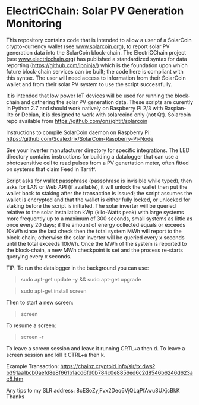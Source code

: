 # ElectriCChain: Solar PV Generation Monitoring

This repository contains code that is intended to allow a user of a SolarCoin crypto-currency wallet (see www.solarcoin.org), to report solar PV generation data into the SolarCoin block-chain.  The ElectriCChain project (see www.electricchain.org) has published a standardized syntax for data reporting (https://github.com/lpninja/) which is the foundation upon which future block-chain services can be built; the code here is compliant with this syntax.  The user will need access to information from their SolarCoin wallet and from their solar PV system to use the script successfully.

It is intended that low power IoT devices will be used for running the block-chain and gathering the solar PV generation data.  These scripts are curently in Python 2.7 and should work natively on Raspberry Pi 2/3 with Raspian-lite or Debian, it is designed to work with solarcoind only (not Qt).  Solarcoin repo available from https://github.com/onsightit/solarcoin

Instructions to compile SolarCoin daemon on Raspberry Pi: https://github.com/Scalextrix/SolarCoin-Raspberry-Pi-Node

See your inverter manufacturer directory for specific integrations.  The LED directory contains instructions for building a datalogger that can use a photosensitive cell to read pulses from a PV genertation meter, often fitted on systems that claim Feed in Tarriff.

Script asks for wallet passphrase (passphrase is invisible while typed), then asks for LAN or Web API (if available), it will unlock the wallet then put the wallet back to staking after the transaction is issued; the  script assumes the wallet is encrypted and that the wallet is either fully locked, or unlocked for staking before the script is initiated.
The solar inverter will be queried relative to the solar installation kWp (kilo-Watts peak) with large systems more frequently up to a maximum of 300 seconds, small systems as little as once every 20 days; if the amount of energy collected equals or exceeds 10kWh since the last check then the total system MWh will report to the block-chain; otherwise the solar inverter will be queried every x seconds until the total exceeds 10kWh.  Once the MWh of the system is reported to the block-chain, a new MWh checkpoint is set and the process re-starts querying every x seconds.

TIP: To run the datalogger in the background you can use:
> sudo apt-get update -y && sudo apt-get upgrade

> sudo apt-get install screen

Then to start a new screen:
> screen

To resume a screen:
> screen -r

To leave a screen session and leave it running CRTL+a then d.
To leave a screen session and kill it CTRL+a then k.

Example Transaction: https://chainz.cryptoid.info/slr/tx.dws?b391aa1bcb0aefd8e8f661b1acd6fd0b784c0e8856ed6c2d8546b6246d623ae8.htm

Any tips to my SLR address: 8cESoZyjFvx2Deq6VjQLqPfAwu8UXjcBkK  Thanks
